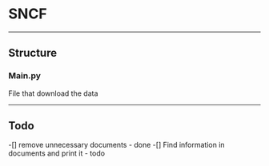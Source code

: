 # SNCF

- - - -

## Structure ##

### Main.py ### 

File that download the data

 - - - -

## Todo ##

-[] remove unnecessary documents - done
-[] Find information in documents and print it - todo
